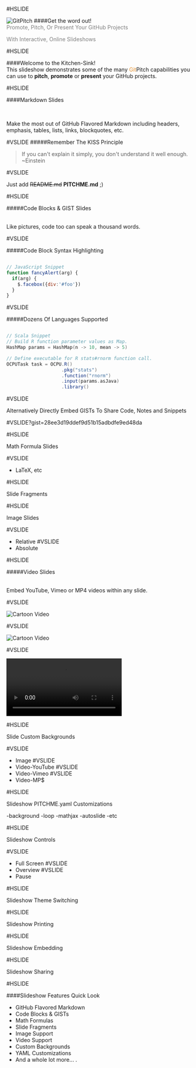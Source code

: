 #HSLIDE

![GitPitch](https://gitpitch.github.io/gitpitch/assets/banner-white-400-140.png)
####Get the word out!
<br>
<span style="color:gray">Promote, Pitch, Or Present Your GitHub Projects</span>

<span style="color:gray">With Interactive, Online Slideshows</span>

#HSLIDE

####Welcome to the Kitchen-Sink!
<br>
This slideshow demonstrates some of the many <span style="color:#e49436">Git</span>Pitch capabilities you can use to **pitch**, **promote** or **present** your GitHub projects.


#HSLIDE

####Markdown Slides

<br>

Make the most out of GitHub Flavored Markdown including headers, emphasis, tables, lists, links, blockquotes, etc.


#VSLIDE
#####Remember The KISS Principle

> If you can't explain it simply,
> you don't understand it well enough.
> ~Einstein

#VSLIDE

Just add ~~README.md~~ **PITCHME.md** ;)

#HSLIDE

#####Code Blocks & GIST Slides

<br>
Like pictures, code too can speak a thousand words.

#VSLIDE

#####Code Block Syntax Highlighting

```javascript

// JavaScript Snippet
function fancyAlert(arg) {
  if(arg) {
    $.facebox({div:'#foo'})
  }
}
```
#VSLIDE

#####Dozens Of Languages Supported

```scala

// Scala Snippet
// Build R function parameter values as Map.
HashMap params = HashMap(n -> 10, mean -> 5)

// Define executable for R stats#rnorm function call.
OCPUTask task = OCPU.R()
                    .pkg("stats")
                    .function("rnorm")
                    .input(params.asJava)
                    .library()
```

#VSLIDE

Alternatively Directly Embed GISTs To Share Code, Notes and Snippets

#VSLIDE?gist=28ee3d19ddef9d51b15adbdfe9ed48da

#HSLIDE

Math Formula Slides

#VSLIDE
- LaTeX, etc

#HSLIDE

Slide Fragments

#HSLIDE

Image Slides

#VSLIDE
- Relative
#VSLIDE
- Absolute

#HSLIDE

#####Video Slides

<br>
Embed YouTube, Vimeo or MP4 videos within any slide.

#VSLIDE

![Cartoon Video](https://www.youtube.com/embed/mkiDkkdGGAQ)

#VSLIDE

![Cartoon Video](https://player.vimeo.com/video/111525512)

#VSLIDE

![Cartoon Video](http://clips.vorwaerts-gmbh.de/big_buck_bunny.mp4)

#HSLIDE

Slide Custom Backgrounds

#VSLIDE
- Image
#VSLIDE
- Video-YouTube
#VSLIDE
- Video-Vimeo
#VSLIDE
- Video-MP$

#HSLIDE

Slideshow PITCHME.yaml Customizations

-background
-loop
-mathjax
-autoslide
-etc


#HSLIDE

Slideshow Controls

#VSLIDE
- Full Screen
#VSLIDE
- Overview
#VSLIDE
- Pause

#HSLIDE

Slideshow Theme Switching

#HSLIDE

Slideshow Printing

#HSLIDE

Slideshow Embedding

#HSLIDE

Slideshow Sharing

#HSLIDE

####Slideshow Features Quick Look

- GitHub Flavored Markdown <!-- .element: class="fragment" data-fragment-index="1" -->
- Code Blocks & GISTs <!-- .element: class="fragment" data-fragment-index="2" -->
- Math Formulas <!-- .element: class="fragment" data-fragment-index="3" -->
- Slide Fragments <!-- .element: class="fragment" data-fragment-index="4" -->
- Image Support <!-- .element: class="fragment" data-fragment-index="5" -->
- Video Support <!-- .element: class="fragment" data-fragment-index="6" -->
- Custom Backgrounds <!-- .element: class="fragment" data-fragment-index="7" -->
- YAML Customizations <!-- .element: class="fragment" data-fragment-index="8" -->
- And a whole lot more... <!-- .element: class="fragment" data-fragment-index="9" -->.

